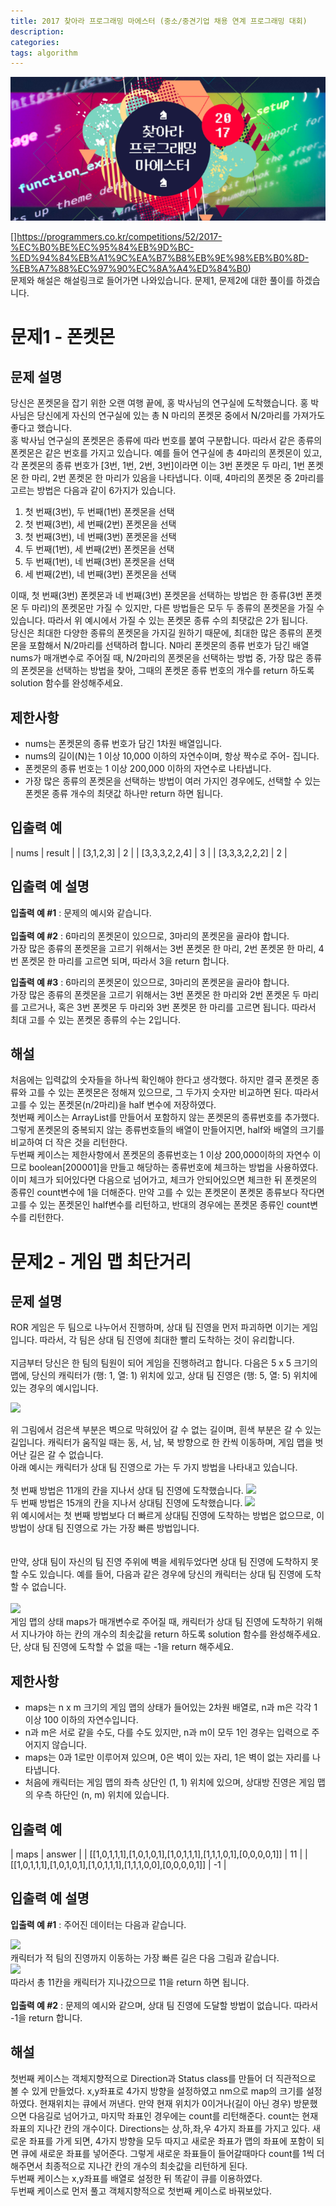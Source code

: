 ```yaml
---
title: 2017 찾아라 프로그래밍 마에스터 (중소/중견기업 채용 연계 프로그래밍 대회)
description: 
categories: 
tags: algorithm
---
```


![programmers](../assets/images/programmers.png)

[]https://programmers.co.kr/competitions/52/2017-%EC%B0%BE%EC%95%84%EB%9D%BC-%ED%94%84%EB%A1%9C%EA%B7%B8%EB%9E%98%EB%B0%8D-%EB%A7%88%EC%97%90%EC%8A%A4%ED%84%B0)<br/>
문제와 해설은 해설링크로 들어가면 나와있습니다. 문제1, 문제2에 대한 풀이를 하겠습니다.

# 문제1 - 폰켓몬

## 문제 설명

당신은 폰켓몬을 잡기 위한 오랜 여행 끝에, 홍 박사님의 연구실에 도착했습니다. 홍 박사님은 당신에게 자신의 연구실에 있는 총 N 마리의 폰켓몬 중에서 N/2마리를 가져가도 좋다고 했습니다.<br/>
홍 박사님 연구실의 폰켓몬은 종류에 따라 번호를 붙여 구분합니다. 따라서 같은 종류의 폰켓몬은 같은 번호를 가지고 있습니다. 예를 들어 연구실에 총 4마리의 폰켓몬이 있고, 각 폰켓몬의 종류 번호가 [3번, 1번, 2번, 3번]이라면 이는 3번 폰켓몬 두 마리, 1번 폰켓몬 한 마리, 2번 폰켓몬 한 마리가 있음을 나타냅니다. 이때, 4마리의 폰켓몬 중 2마리를 고르는 방법은 다음과 같이 6가지가 있습니다.

1. 첫 번째(3번), 두 번째(1번) 폰켓몬을 선택
1. 첫 번째(3번), 세 번째(2번) 폰켓몬을 선택
1. 첫 번째(3번), 네 번째(3번) 폰켓몬을 선택
1. 두 번째(1번), 세 번째(2번) 폰켓몬을 선택
1. 두 번째(1번), 네 번째(3번) 폰켓몬을 선택
1. 세 번째(2번), 네 번째(3번) 폰켓몬을 선택

이때, 첫 번째(3번) 폰켓몬과 네 번째(3번) 폰켓몬을 선택하는 방법은 한 종류(3번 폰켓몬 두 마리)의 폰켓몬만 가질 수 있지만, 다른 방법들은 모두 두 종류의 폰켓몬을 가질 수 있습니다. 따라서 위 예시에서 가질 수 있는 폰켓몬 종류 수의 최댓값은 2가 됩니다.<br/>
당신은 최대한 다양한 종류의 폰켓몬을 가지길 원하기 때문에, 최대한 많은 종류의 폰켓몬을 포함해서 N/2마리를 선택하려 합니다. N마리 폰켓몬의 종류 번호가 담긴 배열 nums가 매개변수로 주어질 때, N/2마리의 폰켓몬을 선택하는 방법 중, 가장 많은 종류의 폰켓몬을 선택하는 방법을 찾아, 그때의 폰켓몬 종류 번호의 개수를 return 하도록 solution 함수를 완성해주세요.

## 제한사항

* nums는 폰켓몬의 종류 번호가 담긴 1차원 배열입니다.
* nums의 길이(N)는 1 이상 10,000 이하의 자연수이며, 항상 짝수로 주어- 집니다.
* 폰켓몬의 종류 번호는 1 이상 200,000 이하의 자연수로 나타냅니다.
* 가장 많은 종류의 폰켓몬을 선택하는 방법이 여러 가지인 경우에도, 선택할 수 있는 폰켓몬 종류 개수의 최댓값 하나만 return 하면 됩니다.

## 입출력 예

| nums | result |
| [3,1,2,3] | 2 |
| [3,3,3,2,2,4] | 3 |
| [3,3,3,2,2,2] | 2 |

## 입출력 예 설명

**입출력 예 #1**
: 문제의 예시와 같습니다.<br/>
<br/>
**입출력 예 #2**
: 6마리의 폰켓몬이 있으므로, 3마리의 폰켓몬을 골라야 합니다.<br/>
가장 많은 종류의 폰켓몬을 고르기 위해서는 3번 폰켓몬 한 마리, 2번 폰켓몬 한 마리, 4번 폰켓몬 한 마리를 고르면 되며, 따라서 3을 return 합니다.

**입출력 예 #3**
: 6마리의 폰켓몬이 있으므로, 3마리의 폰켓몬을 골라야 합니다.<br/>
가장 많은 종류의 폰켓몬을 고르기 위해서는 3번 폰켓몬 한 마리와 2번 폰켓몬 두 마리를 고르거나, 혹은 3번 폰켓몬 두 마리와 3번 폰켓몬 한 마리를 고르면 됩니다. 따라서 최대 고를 수 있는 폰켓몬 종류의 수는 2입니다.

## 해설

<script src="https://gist.github.com/groovypark/208f570a9bfd21830dd28b3755135270.js"></script>

처음에는 입력값의 숫자들을 하나씩 확인해야 한다고 생각했다. 하지만 결국 폰켓몬 종류와 고를 수 있는 폰켓몬은 정해져 있으므로, 그 두가지 숫자만 비교하면 된다. 따라서 고를 수 있는 폰켓몬(n/2마리)을 half 변수에 저장하였다.<br/>
첫번째 케이스는 ArrayList를 만들어서 포함하지 않는 폰켓몬의 종류번호를 추가했다. 그렇게 폰켓몬의 중복되지 않는 종류번호들의 배열이 만들어지면, half와 배열의 크기를 비교하여 더 작은 것을 리턴한다.<br/>
두번째 케이스는 제한사항에서 폰켓몬의 종류번호는 1 이상 200,000이하의 자연수 이므로 boolean[200001]을 만들고 해당하는 종류번호에 체크하는 방법을 사용하였다. 이미 체크가 되어있다면 다음으로 넘어가고, 체크가 안되어있으면 체크한 뒤 폰켓몬의 종류인 count변수에 1을 더해준다. 만약 고를 수 있는 폰켓몬이 폰켓몬 종류보다 작다면 고를 수 있는 폰켓몬인 half변수를 리턴하고, 반대의 경우에는 폰켓몬 종류인 count변수를 리턴한다.

# 문제2 - 게임 맵 최단거리

## 문제 설명

ROR 게임은 두 팀으로 나누어서 진행하며, 상대 팀 진영을 먼저 파괴하면 이기는 게임입니다. 따라서, 각 팀은 상대 팀 진영에 최대한 빨리 도착하는 것이 유리합니다.<br/>
<br/>
지금부터 당신은 한 팀의 팀원이 되어 게임을 진행하려고 합니다. 다음은 5 x 5 크기의 맵에, 당신의 캐릭터가 (행: 1, 열: 1) 위치에 있고, 상대 팀 진영은 (행: 5, 열: 5) 위치에 있는 경우의 예시입니다.<br/>

![](https://res.cloudinary.com/jistring93/image/upload/v1482130533/%EC%B5%9C%EB%8B%A8%EA%B1%B0%EB%A6%AC1_sxuruo.png)

위 그림에서 검은색 부분은 벽으로 막혀있어 갈 수 없는 길이며, 흰색 부분은 갈 수 있는 길입니다. 캐릭터가 움직일 때는 동, 서, 남, 북 방향으로 한 칸씩 이동하며, 게임 맵을 벗어난 길은 갈 수 없습니다.<br/>
아래 예시는 캐릭터가 상대 팀 진영으로 가는 두 가지 방법을 나타내고 있습니다.<br/>
<br/>
첫 번째 방법은 11개의 칸을 지나서 상대 팀 진영에 도착했습니다.
![](https://res.cloudinary.com/jistring93/image/upload/v1482130625/%EC%B5%9C%EB%8B%A8%EA%B1%B0%EB%A6%AC2_hnjd3b.png)
<br/>
두 번째 방법은 15개의 칸을 지나서 상대팀 진영에 도착했습니다.
![](https://res.cloudinary.com/jistring93/image/upload/v1482130687/%EC%B5%9C%EB%8B%A8%EA%B1%B0%EB%A6%AC3_ntxygd.png)
<br/>
위 예시에서는 첫 번째 방법보다 더 빠르게 상대팀 진영에 도착하는 방법은 없으므로, 이 방법이 상대 팀 진영으로 가는 가장 빠른 방법입니다.<br/>
<br/><br/>
만약, 상대 팀이 자신의 팀 진영 주위에 벽을 세워두었다면 상대 팀 진영에 도착하지 못할 수도 있습니다. 예를 들어, 다음과 같은 경우에 당신의 캐릭터는 상대 팀 진영에 도착할 수 없습니다.<br/>
<br/>
![](https://res.cloudinary.com/jistring93/image/upload/v1482130852/%EC%B5%9C%EB%8B%A8%EA%B1%B0%EB%A6%AC4_of9xfg.png)
<br/>
게임 맵의 상태 maps가 매개변수로 주어질 때, 캐릭터가 상대 팀 진영에 도착하기 위해서 지나가야 하는 칸의 개수의 최솟값을 return 하도록 solution 함수를 완성해주세요. 단, 상대 팀 진영에 도착할 수 없을 때는 -1을 return 해주세요.

## 제한사항

* maps는 n x m 크기의 게임 맵의 상태가 들어있는 2차원 배열로, n과 m은 각각 1 이상 100 이하의 자연수입니다.
* n과 m은 서로 같을 수도, 다를 수도 있지만, n과 m이 모두 1인 경우는 입력으로 주어지지 않습니다.
* maps는 0과 1로만 이루어져 있으며, 0은 벽이 있는 자리, 1은 벽이 없는 자리를 나타냅니다.
* 처음에 캐릭터는 게임 맵의 좌측 상단인 (1, 1) 위치에 있으며, 상대방 진영은 게임 맵의 우측 하단인 (n, m) 위치에 있습니다.

## 입출력 예

| maps | answer |
| [[1,0,1,1,1],[1,0,1,0,1],[1,0,1,1,1],[1,1,1,0,1],[0,0,0,0,1]] | 11 |
| [[1,0,1,1,1],[1,0,1,0,1],[1,0,1,1,1],[1,1,1,0,0],[0,0,0,0,1]] | -1 |

## 입출력 예 설명

**입출력 예 #1**
: 주어진 데이터는 다음과 같습니다.

![](https://res.cloudinary.com/jistring93/image/upload/v1482132321/%EC%B5%9C%EB%8B%A8%EA%B1%B0%EB%A6%AC6_lgjvrb.png)
<br/>
캐릭터가 적 팀의 진영까지 이동하는 가장 빠른 길은 다음 그림과 같습니다.
<br/>
![](https://res.cloudinary.com/jistring93/image/upload/v1482132321/%EC%B5%9C%EB%8B%A8%EA%B1%B0%EB%A6%AC6_lgjvrb.png)
<br/>
따라서 총 11칸을 캐릭터가 지나갔으므로 11을 return 하면 됩니다.<br/>
<br/>
**입출력 예 #2**
: 문제의 예시와 같으며, 상대 팀 진영에 도달할 방법이 없습니다. 따라서 -1을 return 합니다.

## 해설

<script src="https://gist.github.com/groovypark/cac4a26a5bd583259cccdb60c4179778.js"></script>

첫번째 케이스는 객체지향적으로 Direction과 Status class를 만들어 더 직관적으로 볼 수 있게 만들었다. x,y좌표로 4가지 방향을 설정하였고 nm으로 map의 크기를 설정하였다. 현재위치는 큐에서 꺼낸다. 만약 현재 위치가 0이거나(길이 아닌 경우) 방문했으면 다음길로 넘어가고, 마지막 좌표인 경우에는 count를 리턴해준다. count는 현재좌표의 지나간 칸의 개수이다. Directions는  상,하,좌,우 4가지 좌표를 가지고 있다. 새로운 좌표를 가게 되면, 4가지 방향을 모두 따지고 새로운 좌표가 맵의 좌표에 포함이 되면 큐에 새로운 좌표를 넣어준다. 그렇게 새로운 좌표들이 들어갈때마다 count를 1씩 더해주면서 최종적으로 지나간 칸의 개수의 최솟값을 리턴하게 된다.<br/>
두번째 케이스는 x,y좌표를 배열로 설정한 뒤 똑같이 큐를 이용하였다.</br>
두번째 케이스로 먼저 풀고 객체지향적으로 첫번째 케이스로 바꿔보았다.


